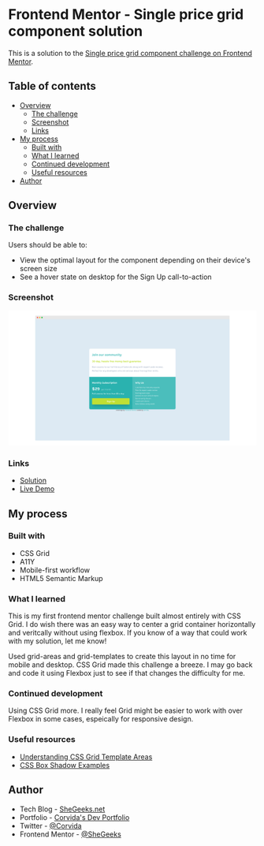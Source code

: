 # Frontend Mentor - Single price grid component solution

This is a solution to the [Single price grid component challenge on Frontend Mentor](https://www.frontendmentor.io/challenges/single-price-grid-component-5ce41129d0ff452fec5abbbc).

## Table of contents

- [Overview](#overview)
  - [The challenge](#the-challenge)
  - [Screenshot](#screenshot)
  - [Links](#links)
- [My process](#my-process)
  - [Built with](#built-with)
  - [What I learned](#what-i-learned)
  - [Continued development](#continued-development)
  - [Useful resources](#useful-resources)
- [Author](#author)

## Overview

### The challenge

Users should be able to:

- View the optimal layout for the component depending on their device's screen size
- See a hover state on desktop for the Sign Up call-to-action

### Screenshot

![Desktop View](desktop-ss.png)

### Links

- [Solution](https://github.com/SheGeeks/Frontend-Mentor-Projects/tree/Frontend-Mentor-Projects/single-price-grid-component)
- [Live Demo](https://shegeeks.github.io/Frontend-Mentor-Projects/single-price-grid-component/)

## My process

### Built with

- CSS Grid
- A11Y
- Mobile-first workflow
- HTML5 Semantic Markup

### What I learned

This is my first frontend mentor challenge built almost entirely with CSS Grid. I do wish there was an easy way to center a grid container horizontally and veritcally without using flexbox. If you know of a way that could work with my solution, let me know!

Used grid-areas and grid-templates to create this layout in no time for mobile and desktop. CSS Grid made this challenge a breeze. I may go back and code it using Flexbox just to see if that changes the difficulty for me.

### Continued development

Using CSS Grid more. I really feel Grid might be easier to work with over Flexbox in some cases, espeically for responsive design.

### Useful resources

- [Understanding CSS Grid Template Areas](https://www.smashingmagazine.com/understanding-css-grid-template-areas/)
- [CSS Box Shadow Examples](https://getcssscan.com/css-box-shadow-examples)

## Author

- Tech Blog - [SheGeeks.net](https://shegeeks.net)
- Portfolio - [Corvida's Dev Portfolio](https://corvida.netlify.app/)
- Twitter - [@Corvida](https://www.twitter.com/corvida)
- Frontend Mentor - [@SheGeeks](https://www.frontendmentor.io/profile/shegeeks)
